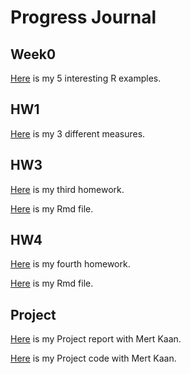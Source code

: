 # Progress Journal

## Week0

[Here](files/HW0.html) is my 5 interesting R examples.

## HW1
[Here](files/HW1.html) is my 3 different measures.

## HW3
[Here](files/hw3he.html) is my third homework.

[Here](files/hw3he.Rmd) is my Rmd file.

## HW4

[Here](files/hw4he.html) is my fourth homework.

[Here](files/hw4he.Rmd) is my Rmd file.

## Project

[Here](files/ie360_project.html) is my Project report with Mert Kaan.

[Here](files/ie360_project.Rmd) is my Project code with Mert Kaan.
